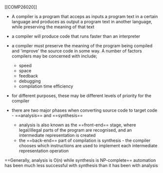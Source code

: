 [[COMP26020]]

- A compiler is a program that acceps as inputs a program text in a certain language and produces as output a program text in another language, while preserving the meaning of that text

- a compiler will produce code that runs faster than an interpreter

- a compiler must preserve the meaning of the program being compiled and 'improve' the source code in some way. A number of factors compilers may be concerned with include;
	- speed
	- space
	- feedback
	- debugging
	- compilation time efficiency

- for different purposes, these may be different levels of priority for the compiler

- there are two major phases when converting source code to target code - ==analysis== and ==synthesis==
	- analysis is also known as the ==front-end== stage, where legal/illegal parts of the program are recognised, and an intermediate representation is created
	- the ==back-end== part of compilation is synthesis - the compiler chooses which instructions are used to implement each intermediate representation operation

==Generally, analysis is O(n) while synthesis is NP-complete==
automation has been much less successful with synthesis than it has been with analysis